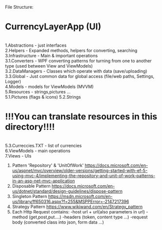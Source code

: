 File Structure:<br />
<h1>CurrencyLayerApp (UI)</h1><br />
1.Abstractions - just interfaces<br />
2.Helpers - Expanded methods, helpers for converting, searching<br />
3.Infrastructure - Main & important operations<br />
	3.1.Converters - WPF converting patterns for turning from one to another type (used between View and ViewModels)<br />
	3.2.DataManagers - Classes which operate with data (save/uploading)<br />
	3.3.Global - Just common data for global access (file/web paths, Settings, Logger)<br />
4.Models - models for ViewModels (MVVM)<br />
5.Resources - strings,pictures ...<br />
	5.1.Pictures (flags & icons)
	5.2.Strings  <h1>!!!You can translate resources in this directory!!!!</h1><br />
	 5.3.Curreccies.TXT - list of currencies<br />
6.ViewModels - main operations<br />
7.Views - UIs<br />


1) Pattern 'Repository' & 'UnitOfWork'
https://docs.microsoft.com/en-us/aspnet/mvc/overview/older-versions/getting-started-with-ef-5-using-mvc-4/implementing-the-repository-and-unit-of-work-patterns-in-an-asp-net-mvc-application
2) Disposable Pattern
https://docs.microsoft.com/en-us/dotnet/standard/design-guidelines/dispose-pattern
3) Singleton Pattern
https://msdn.microsoft.com/en-us/library/ff650316.aspx?f=255&MSPPError=-2147217396
4) Strategy Pattern
https://www.wikiwand.com/en/Strategy_pattern
5) Each Http Request contains: 
		-host url + url(also parameters in url)
		-method (get,post,put....)
		-headers (token, content type ...)
		-request body (converted class into json, form data ...)
